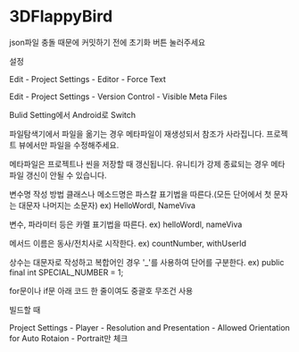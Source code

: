 # 3DFlappyBird

json파일 충돌 때문에 커밋하기 전에 초기화 버튼 눌러주세요

설정

Edit - Project Settings - Editor - Force Text

Edit - Project Settings - Version Control - Visible Meta Files

Bulid Setting에서 Android로 Switch

파일탐색기에서 파일을 옮기는 경우 메타파일이 재생성되서 참조가 사라집니다.
프로젝트 뷰에서만 파일을 수정해주세요.

메타파일은 프로젝트나 씬을 저장할 때 갱신됩니다. 유니티가 강제 종료되는 경우 메타파일 갱신이 안될 수 있습니다.

변수명 작성 방법
클래스나 메소드명은 파스칼 표기법을 따른다.(모든 단어에서 첫 문자는 대문자 나머지는 소문자)
ex) HelloWordl, NameViva

변수, 파라미터 등은 카멜 표기법을 따른다.
ex) helloWordl, nameViva

메서드 이름은 동사/전치사로 시작한다.
ex) countNumber, withUserId

상수는 대문자로 작성하고 복합어인 경우 '_'를 사용하여 단어를 구분한다.
ex) public final int SPECIAL_NUMBER = 1;

for문이나 if문 아래 코드 한 줄이여도 중괄호 무조건 사용

빌드할 때

Project Settings - Player - Resolution and Presentation - Allowed Orientation for Auto Rotaion - Portrait만 체크


